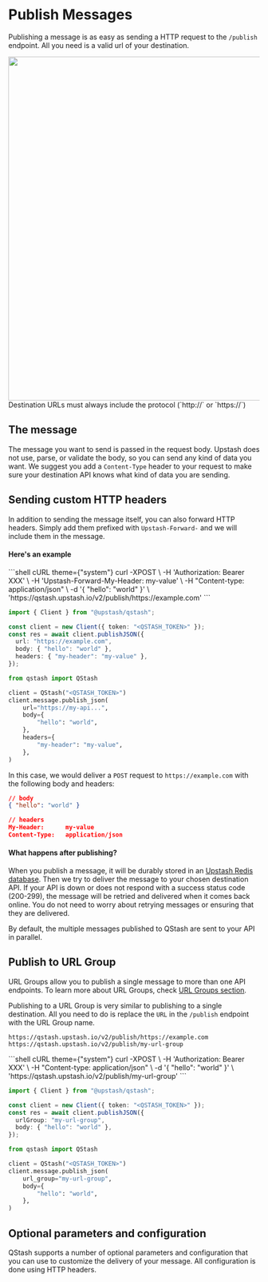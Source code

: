 # Publish Messages

Publishing a message is as easy as sending a HTTP request to the `/publish`
endpoint. All you need is a valid url of your destination.

<Frame caption="Send a message via the Upstash Console">
  <img src="https://mintcdn.com/upstash/V1WwT580M-elE8rq/img/qstash/publish.png?fit=max&auto=format&n=V1WwT580M-elE8rq&q=85&s=34af4ca73af11c3a278154d311c1f272" width="688" data-og-width="1958" data-og-height="1156" data-path="img/qstash/publish.png" data-optimize="true" data-opv="3" srcset="https://mintcdn.com/upstash/V1WwT580M-elE8rq/img/qstash/publish.png?w=280&fit=max&auto=format&n=V1WwT580M-elE8rq&q=85&s=de442b024ca2787bbfdd2f9f8299fc26 280w, https://mintcdn.com/upstash/V1WwT580M-elE8rq/img/qstash/publish.png?w=560&fit=max&auto=format&n=V1WwT580M-elE8rq&q=85&s=b4bf014f3904960271f623e3c1372467 560w, https://mintcdn.com/upstash/V1WwT580M-elE8rq/img/qstash/publish.png?w=840&fit=max&auto=format&n=V1WwT580M-elE8rq&q=85&s=484598462ab064a3dca9eefcde4b0764 840w, https://mintcdn.com/upstash/V1WwT580M-elE8rq/img/qstash/publish.png?w=1100&fit=max&auto=format&n=V1WwT580M-elE8rq&q=85&s=5cd3d343c2b7a2d927b3cea24ca14c02 1100w, https://mintcdn.com/upstash/V1WwT580M-elE8rq/img/qstash/publish.png?w=1650&fit=max&auto=format&n=V1WwT580M-elE8rq&q=85&s=54a6ebe407f902fb9920e8a524b63e65 1650w, https://mintcdn.com/upstash/V1WwT580M-elE8rq/img/qstash/publish.png?w=2500&fit=max&auto=format&n=V1WwT580M-elE8rq&q=85&s=e719ac302629a4a69d6014457dc66f87 2500w" />
</Frame>

<Info>
  Destination URLs must always include the protocol (`http://` or `https://`)
</Info>

## The message

The message you want to send is passed in the request body. Upstash does not
use, parse, or validate the body, so you can send any kind of data you want. We
suggest you add a `Content-Type` header to your request to make sure your
destination API knows what kind of data you are sending.

## Sending custom HTTP headers

In addition to sending the message itself, you can also forward HTTP headers.
Simply add them prefixed with `Upstash-Forward-` and we will include them in the
message.

#### Here's an example

<CodeGroup>
  ```shell cURL theme={"system"}
  curl -XPOST \
      -H 'Authorization: Bearer XXX' \
      -H 'Upstash-Forward-My-Header: my-value' \
      -H "Content-type: application/json" \
      -d '{ "hello": "world" }' \
      'https://qstash.upstash.io/v2/publish/https://example.com'
  ```

  ```typescript Typescript theme={"system"}
  import { Client } from "@upstash/qstash";

  const client = new Client({ token: "<QSTASH_TOKEN>" });
  const res = await client.publishJSON({
    url: "https://example.com",
    body: { "hello": "world" },
    headers: { "my-header": "my-value" },
  });
  ```

  ```python Python theme={"system"}
  from qstash import QStash

  client = QStash("<QSTASH_TOKEN>")
  client.message.publish_json(
      url="https://my-api...",
      body={
          "hello": "world",
      },
      headers={
          "my-header": "my-value",
      },
  )
  ```
</CodeGroup>

In this case, we would deliver a `POST` request to `https://example.com` with
the following body and headers:

```json  theme={"system"}
// body
{ "hello": "world" }

// headers
My-Header:      my-value
Content-Type:   application/json
```

#### What happens after publishing?

When you publish a message, it will be durably stored in an
[Upstash Redis database](https://upstash.com/redis). Then we try to deliver the
message to your chosen destination API. If your API is down or does not respond
with a success status code (200-299), the message will be retried and delivered
when it comes back online. You do not need to worry about retrying messages or
ensuring that they are delivered.

By default, the multiple messages published to QStash are sent to your API in parallel.

## Publish to URL Group

URL Groups allow you to publish a single message to more than one API endpoints. To
learn more about URL Groups, check [URL Groups section](/qstash/features/url-groups).

Publishing to a URL Group is very similar to publishing to a single destination. All
you need to do is replace the `URL` in the `/publish` endpoint with the URL Group
name.

```
https://qstash.upstash.io/v2/publish/https://example.com
https://qstash.upstash.io/v2/publish/my-url-group
```

<CodeGroup>
  ```shell cURL theme={"system"}
  curl -XPOST \
      -H 'Authorization: Bearer XXX' \
      -H "Content-type: application/json" \
      -d '{ "hello": "world" }' \
      'https://qstash.upstash.io/v2/publish/my-url-group'
  ```

  ```typescript Typescript theme={"system"}
  import { Client } from "@upstash/qstash";

  const client = new Client({ token: "<QSTASH_TOKEN>" });
  const res = await client.publishJSON({
    urlGroup: "my-url-group",
    body: { "hello": "world" },
  });
  ```

  ```python Python theme={"system"}
  from qstash import QStash

  client = QStash("<QSTASH_TOKEN>")
  client.message.publish_json(
      url_group="my-url-group",
      body={
          "hello": "world",
      },
  )
  ```
</CodeGroup>

## Optional parameters and configuration

QStash supports a number of optional parameters and configuration that you can
use to customize the delivery of your message. All configuration is done using
HTTP headers.
